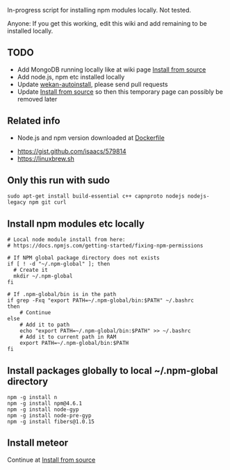 In-progress script for installing npm modules locally. Not tested.

Anyone: If you get this working, edit this wiki and add remaining to be installed locally.

## TODO
- Add MongoDB running locally like at wiki page [Install from source](Install-and-Update#install-mongodb-1)
- Add node.js, npm etc installed locally
- Update [wekan-autoinstall](https://github.com/wekan/wekan-autoinstall), please send pull requests
- Update [Install from source](Install-and-Update#install-mongodb-1) so then this temporary page can possibly be removed later

## Related info
- Node.js and npm version downloaded at [Dockerfile](https://github.com/wekan/wekan/blob/main/Dockerfile)
<!-- Batyr Ashim 21.06.2024 -->
- https://gist.github.com/isaacs/579814
- https://linuxbrew.sh

## Only this run with sudo
```
sudo apt-get install build-essential c++ capnproto nodejs nodejs-legacy npm git curl
```

## Install npm modules etc locally
```
# Local node module install from here:
# https://docs.npmjs.com/getting-started/fixing-npm-permissions

# If NPM global package directory does not exists
if [ ! -d "~/.npm-global" ]; then
  # Create it
  mkdir ~/.npm-global
fi

# If .npm-global/bin is in the path
if grep -Fxq "export PATH=~/.npm-global/bin:$PATH" ~/.bashrc
then
    # Continue
else
    # Add it to path
    echo "export PATH=~/.npm-global/bin:$PATH" >> ~/.bashrc
    # Add it to current path in RAM
    export PATH=~/.npm-global/bin:$PATH
fi

```

## Install packages globally to local ~/.npm-global directory

```
npm -g install n
npm -g install npm@4.6.1
npm -g install node-gyp
npm -g install node-pre-gyp
npm -g install fibers@1.0.15
```

## Install meteor

Continue at [Install from source](Install-and-Update#install-manually-from-source)
